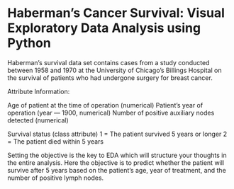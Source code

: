 # Haberman’s Cancer Survival: Visual Exploratory Data Analysis using Python

Haberman’s survival data set contains cases from a study conducted between 1958 and 1970 at the University of Chicago’s Billings Hospital on the survival of patients who had undergone surgery for breast cancer.

Attribute Information:

Age of patient at the time of operation (numerical)
Patient’s year of operation (year — 1900, numerical)
Number of positive auxiliary nodes detected (numerical)

Survival status (class attribute) 
  1 = The patient survived 5 years or longer 
  2 = The patient died within 5 years
  
Setting the objective is the key to EDA which will structure your thoughts in the entire analysis. Here the objective is to predict whether the patient will survive after 5 years based on the patient’s age, year of treatment, and the number of positive lymph nodes.
